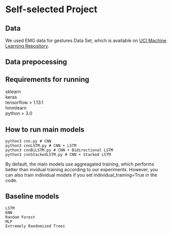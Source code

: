# Self-selected Project

## Data
We used EMG data for gestures Data Set, which is available on [UCI Machine Learning Repository](https://archive.ics.uci.edu/ml/machine-learning-databases/00481/EMG_data_for_gestures-master.zip).

## Data prepocessing

## Requirements for running
sklearn  
keras  
tensorflow > 1.13.1  
hmmlearn  
python > 3.0  

## How to run main models
```
python3 cnn.py # CNN 
python3 cnnLSTM.py # CNN + LSTM
python3 cnnBiLSTM.py # CNN + Bidirectional LSTM
python3 cnnStackedLSTM.py # CNN + Stacked LSTM
```
By default, the main models use aggreagated training, which performs better than invidual training according to our experiments.
However, you can also train individual models if you set individual_training=True in the code.

## Baseline models
```
LSTM
KNN
Random Forest
MLP
Extremely Randomized Trees
```
